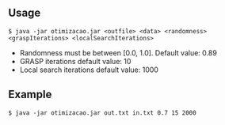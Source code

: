 ## Usage
`$ java -jar otimizacao.jar <outfile> <data> <randomness> <graspIterations> <localSearchIterations>` 

- Randomness must be between [0.0, 1.0]. Default value: 0.89
- GRASP iterations default value: 10
- Local search iterations default value: 1000

## Example
`$ java -jar otimizacao.jar out.txt in.txt 0.7 15 2000`



